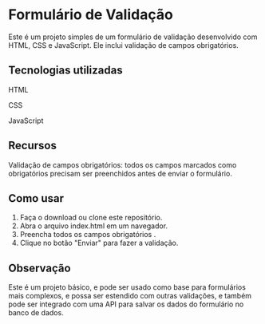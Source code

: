 # Formulário de Validação

Este é um projeto simples de um formulário de validação desenvolvido com HTML, CSS e JavaScript. Ele inclui validação de campos obrigatórios.

## Tecnologias utilizadas
<link href="https://cdnjs.cloudflare.com/ajax/libs/font-awesome/5.15.1/css/all.min.css" rel="stylesheet">

<i class="fab fa-html5" ></i> 
<label > HTML</label>


<i class="fab fa-css3-alt"></i> 
<label > CSS</label>


<i class="fab fa-js-square"></i>
<label > JavaScript</label>



## Recursos

Validação de campos obrigatórios: todos os campos marcados como obrigatórios precisam ser preenchidos antes de enviar o formulário.

## Como usar
1. Faça o download ou clone este repositório.
2. Abra o arquivo index.html em um navegador.
3. Preencha todos os campos obrigatórios .
4. Clique no botão "Enviar" para fazer a validação.

## Observação

Este é um projeto básico, e pode ser usado como base para formulários mais complexos, e possa ser estendido com outras validações, e também pode ser integrado com uma API para salvar os dados do formulário no banco de dados.